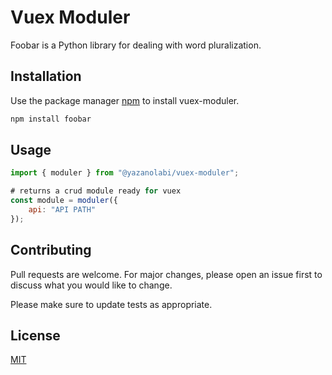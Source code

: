 # Vuex Moduler

Foobar is a Python library for dealing with word pluralization.

## Installation

Use the package manager [npm](https://nodejs.org/en/download/) to install vuex-moduler.

```bash
npm install foobar
```

## Usage

```javascript
import { moduler } from "@yazanolabi/vuex-moduler";

# returns a crud module ready for vuex
const module = moduler({
    api: "API PATH"
});
```

## Contributing
Pull requests are welcome. For major changes, please open an issue first to discuss what you would like to change.

Please make sure to update tests as appropriate.

## License
[MIT](https://choosealicense.com/licenses/mit/)
